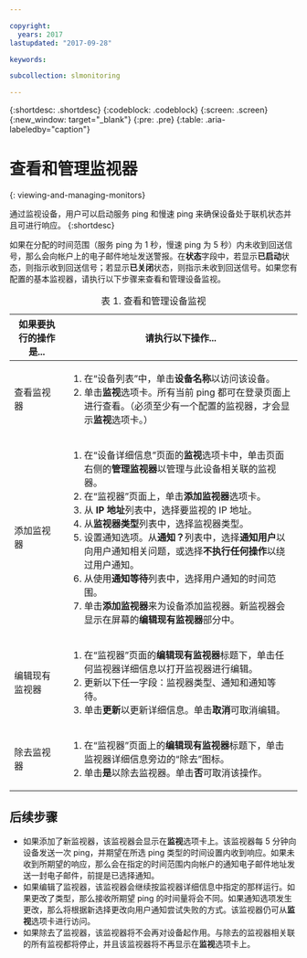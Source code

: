 ```yaml
---

copyright:
  years: 2017
lastupdated: "2017-09-28"

keywords:

subcollection: slmonitoring

---
```


{:shortdesc: .shortdesc}
{:codeblock: .codeblock}
{:screen: .screen}
{:new_window: target="_blank"}
{:pre: .pre}
{:table: .aria-labeledby="caption"}

# 查看和管理监视器
{: viewing-and-managing-monitors}

通过监视设备，用户可以启动服务 ping 和慢速 ping 来确保设备处于联机状态并且可进行响应。
{:shortdesc}

如果在分配的时间范围（服务 ping 为 1 秒，慢速 ping 为 5 秒）内未收到回送信号，那么会向帐户上的电子邮件地址发送警报。在**状态**字段中，若显示**已启动**状态，则指示收到回送信号；若显示**已关闭**状态，则指示未收到回送信号。如果您有配置的基本监视器，请执行以下步骤来查看和管理设备监视。

   <table>
   <CAPTION>表 1. 查看和管理设备监视</CAPTION>
   <THEAD>
   <TR>
   <th>如果要执行的操作是...</th>
   <th>请执行以下操作...</th>
   </TR>
   </THEAD>
   <TBODY>
   <tr>
   <td>查看监视器</td>
   <td>
   <ol>
   <li>在“设备列表”中，单击<b>设备名称</b>以访问该设备。</li>
   <li>单击<b>监视</b>选项卡。所有当前 ping 都可在登录页面上进行查看。（必须至少有一个配置的监视器，才会显示<b>监视</b>选项卡。）</li>
   </ol>
   </td>
   </tr>
   <tr>
   <td>添加监视器</td>
   <td>
   <ol>
   <li>在“设备详细信息”页面的<b>监视</b>选项卡中，单击页面右侧的<b>管理监视器</b>以管理与此设备相关联的监视器。</li>
   <li>在“监视器”页面上，单击<b>添加监视器</b>选项卡。</li>
   <li>从 <b>IP 地址</b>列表中，选择要监视的 IP 地址。</li>
   <li>从<b>监视器类型</b>列表中，选择监视器类型。</li>
   <li>设置通知选项。从<b>通知？</b>列表中，选择<b>通知用户</b>以向用户通知相关问题，或选择<b>不执行任何操作</b>以绕过用户通知。</li>
   <li>从使用<b>通知等待</b>列表中，选择用户通知的时间范围。</li>
   <li>单击<b>添加监视器</b>来为设备添加监视器。新监视器会显示在屏幕的<b>编辑现有监视器</b>部分中。</li>
   </ol>
   </td>
   </tr>
   <tr>
   <td>编辑现有监视器</td>
   <td>
   <ol>
   <li>在“监视器”页面的<b>编辑现有监视器</b>标题下，单击任何监视器详细信息以打开监视器进行编辑。</li>
   <li>更新以下任一字段：监视器类型、通知和通知等待。</li>
   <li>单击<b>更新</b>以更新详细信息。单击<b>取消</b>可取消编辑。</li>
   </ol>
   </td>
   </tr>
   <tr>
   <td>除去监视器</td>
   <td>
   <ol>
   <li>在“监视器”页面上的<b>编辑现有监视器</b>标题下，单击监视器详细信息旁边的“除去”图标。</li>
   <li>单击<b>是</b>以除去监视器。单击<b>否</b>可取消该操作。</li>
   </ol>
   </td>
   </tr>
   </TBODY>
   </table>

## 后续步骤

- 如果添加了新监视器，该监视器会显示在**监视**选项卡上。该监视器每 5 分钟向设备发送一次 ping，并期望在所选 ping 类型的时间设置内收到响应。如果未收到所期望的响应，那么会在指定的时间范围内向帐户的通知电子邮件地址发送一封电子邮件，前提是已选择通知。
- 如果编辑了监视器，该监视器会继续按监视器详细信息中指定的那样运行。如果更改了类型，那么接收所期望 ping 的时间量将会不同。如果通知选项发生更改，那么将根据新选择更改向用户通知尝试失败的方式。该监视器仍可从**监视**选项卡进行访问。
- 如果除去了监视器，该监视器将不会再对设备起作用。与除去的监视器相关联的所有监视都将停止，并且该监视器将不再显示在**监视**选项卡上。
